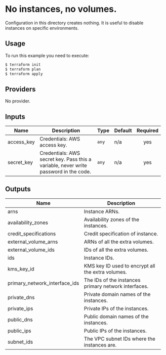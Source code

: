 # No instances, no volumes.

Configuration in this directory creates nothing. It is useful to disable instances on specific environments.

## Usage

To run this example you need to execute:

```bash
$ terraform init
$ terraform plan
$ terraform apply
```

<!-- BEGINNING OF PRE-COMMIT-TERRAFORM DOCS HOOK -->
## Providers

No provider.

## Inputs

| Name | Description | Type | Default | Required |
|------|-------------|------|---------|:-----:|
| access\_key | Credentials: AWS access key. | `any` | n/a | yes |
| secret\_key | Credentials: AWS secret key. Pass this a variable, never write password in the code. | `any` | n/a | yes |

## Outputs

| Name | Description |
|------|-------------|
| arns | Instance ARNs. |
| availability\_zones | Availability zones of the instances. |
| credit\_specifications | Credit specification of instance. |
| external\_volume\_arns | ARNs of all the extra volumes. |
| external\_volume\_ids | IDs of all the extra volumes. |
| ids | Instance IDs. |
| kms\_key\_id | KMS key ID used to encrypt all the extra volumes. |
| primary\_network\_interface\_ids | The IDs of the instances primary network interfaces. |
| private\_dns | Private domain names of the instances. |
| private\_ips | Private IPs of the instances. |
| public\_dns | Public domain names of the instances. |
| public\_ips | Public IPs of the instances. |
| subnet\_ids | The VPC subnet IDs where the instances are. |

<!-- END OF PRE-COMMIT-TERRAFORM DOCS HOOK -->
